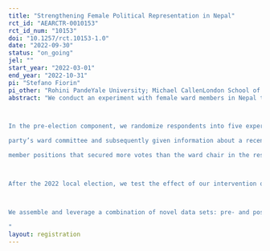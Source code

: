 ```yaml
---
title: "Strengthening Female Political Representation in Nepal"
rct_id: "AEARCTR-0010153"
rct_id_num: "10153"
doi: "10.1257/rct.10153-1.0"
date: "2022-09-30"
status: "on_going"
jel: ""
start_year: "2022-03-01"
end_year: "2022-10-31"
pi: "Stefano Fiorin"
pi_other: "Rohini PandeYale University; Michael CallenLondon School of Economics; Soledad PrillamanStanford University"
abstract: "We conduct an experiment with female ward members in Nepal to test whether providing information about the gender composition of selection committees and the electability of women into open, not quota-protected seats, raises the probability that female ward members vie for higher positions in the 2022 local election, particularly for the position of ward chair. The research design consists of a pre- and a post-election component.

In the pre-election component, we randomize respondents into five experimental groups: i) participants in the pure control group (and all other experimental groups) are called over the phone and asked to confirm their identify and party affiliation. Participants in the remaining experimental groups are asked additional questions and/or given pieces of information: ii) participants in the control with questions group are in addition asked about their estimate of the size and gender composition of their party’s ward committee and the share of females in ward member positions that secured more votes than the ward chair in the respective ward during the 2017 local election; iii) participants in the treatment A on committees group are in addition asked about their estimate of the size and gender composition of their
party’s ward committee and subsequently given information about a recently enacted gender quota to boost female membership on selection committees and the fact that female selection committee members are more favorable towards female aspirants than their male counterparts; iv) participants in the treatment B on votes group are in addition asked about their estimate of the share of females in ward
member positions that secured more votes than the ward chair in the respective ward during the 2017 local election and are subsequently truthfully informed about the actual share; v) participants in the treatment A on committees and B on votes group are asked both sets of questions and given both pieces of information.

After the 2022 local election, we test the effect of our intervention on participants’ aspirations to vie for the ward chair position (or run for other, higher authority seats), success in securing nomination and candidacy, and on electoral outcomes.

We assemble and leverage a combination of novel data sets: pre- and post-election phone surveys with female ward members, parties’ internal nomination lists, and administrative data on candidates and electoral outcomes.
"
layout: registration
---
```


